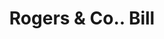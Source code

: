 ---
doi: 10.7916/D8PP0HW0
date_other: '1880'
date_other_textual: 1880-1889
form: printed ephemera
genre:
- Invoices
name:
- Rogers & Co.
object_in_context_url: https://biggert.cul.columbia.edu/items/view/ave_biggert_01796
subject_hierarchical_geographic:
- Boston, Massachusetts, United States
subject_name:
- Rogers & Co.
title: Rogers & Co.. Bill
sort_title: Rogers & Co.. Bill
call_number: ave_biggert_01796
coordinates:
- 42.35805555555556,-71.06361111111111
pid: ave_biggert_01796
identifiers: ave_biggert_01796
canvas_id: ldpd:397054
permalink: "/items/ave_biggert_01796/"
layout: iiif-image-page
---